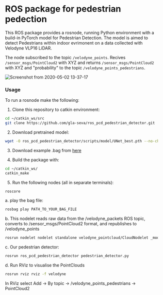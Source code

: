 # ROS package for pedestrian pedection

This ROS package provides a rosnode, running Python environment with a build-in PyTorch model for Pedestrian Detection.
The model is aimed to detect Pedestrians within indoor evrimonent on a data collected with Velodyne VLP16 LiDAR.

The node subscribed to the topic `/velodyne_points`. Recives `/sensor_msgs/PointCloud2` with XYZ
and returns `/sensor_msgs/PointCloud2` with XYZ and "probability" to the topic `/velodyne_points_pedestrians`.

![Screenshot from 2020-05-02 13-37-17](https://user-images.githubusercontent.com/38633753/80861996-79779400-8c7a-11ea-8d8b-32930f80fe2f.png)

### Usage

To run a rosnode make the following:

1. Clone this repository to catkin environment:

```bash
cd ~/catkin_ws/src
git clone https://github.com/gla-seva/ros_pcd_pedestrian_detector.git
```
2. Download pretrained model:
```bash
wget -O ros_pcd_pedestrian_detector/scripts/model/UNet_best.pth --no-check-certificate 'https://docs.google.com/uc?export=download&id=1PU6-fHTE9n7xFma6vS2d_w4shnkKkKNi'
```

3. Download example .bag from [here](https://lcas.lincoln.ac.uk/nextcloud/index.php/s/KK14C3DZ0ouQx6I)

4. Build the package with:
```bash
cd ~/catkin_ws/
catkin_make
```

5. Run the following nodes (all in separate terminals):
```bash
roscore
```
  a. play the bag file:
```bash
rosbag play PATH_TO_YOUR_BAG_FILE
```
  b. This nodelet reads raw data from the /velodyne_packets ROS topic, converts to /sensor_msgs/PointCloud2 format, and republishes to /velodyne_points
```bash
rosrun nodelet nodelet standalone velodyne_pointcloud/CloudNodelet _model:="VLP16" _calibration:="VLP16db.yaml"
```
  c. Our pedestrian detector:
```bash
rosrun ros_pcd_pedestrian_detector pedestrian_detector.py
```
  d. Run RViz to visualise the PointClouds
```bash
rosrun rviz rviz -f velodyne
```
In RViz select Add -> By topic -> /velodyne_points_pedestrians -> PointCloud2


